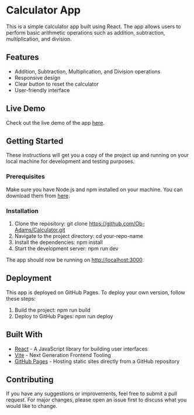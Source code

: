 # Calculator App

This is a simple calculator app built using React. The app allows users to perform basic arithmetic operations such as addition, subtraction, multiplication, and division.

## Features

- Addition, Subtraction, Multiplication, and Division operations
- Responsive design
- Clear button to reset the calculator
- User-friendly interface

## Live Demo

Check out the live demo of the app [here](https://ob-adams.github.io/Calculator/).

## Getting Started

These instructions will get you a copy of the project up and running on your local machine for development and testing purposes.

### Prerequisites

Make sure you have Node.js and npm installed on your machine. You can download them from [here](https://nodejs.org/).

### Installation

1. Clone the repository:
    git clone https://github.com/Ob-Adams/Calculator.git
2. Navigate to the project directory:
    cd your-repo-name
3. Install the dependencies:
    npm install
4. Start the development server:
    npm run dev
    
The app should now be running on [http://localhost:3000](http://localhost:3000).

## Deployment

This app is deployed on GitHub Pages. To deploy your own version, follow these steps:

1. Build the project:
    npm run build
2. Deploy to GitHub Pages:
    npm run deploy
    
## Built With

- [React](https://reactjs.org/) - A JavaScript library for building user interfaces
- [Vite](https://vitejs.dev/) - Next Generation Frontend Tooling
- [GitHub Pages](https://pages.github.com/) - Hosting static sites directly from a GitHub repository

## Contributing

If you have any suggestions or improvements, feel free to submit a pull request. For major changes, please open an issue first to discuss what you would like to change.